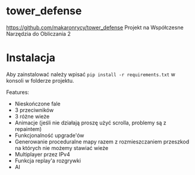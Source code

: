 # tower_defense
https://github.com/makaronrycy/tower_defense
Projekt na Współczesne Narzędzia do Obliczania 2

# Instalacja
Aby zainstalować należy wpisać `pip install -r requirements.txt` w konsoli w folderze projektu.

Features:
- Nieskończone fale
- 3 przeciwników
- 3 różne wieże
- Animacje (jeśli nie działają proszę użyć scrolla, problemy są z repaintem)
- Funkcjonalność upgrade'ów
- Generowanie proceduralne mapy razem z rozmieszczaniem przeszkod na których nie możemy stawiać wieże
- Multiplayer przez IPv4
- Funkcja replay'a rozgrywki
- AI
